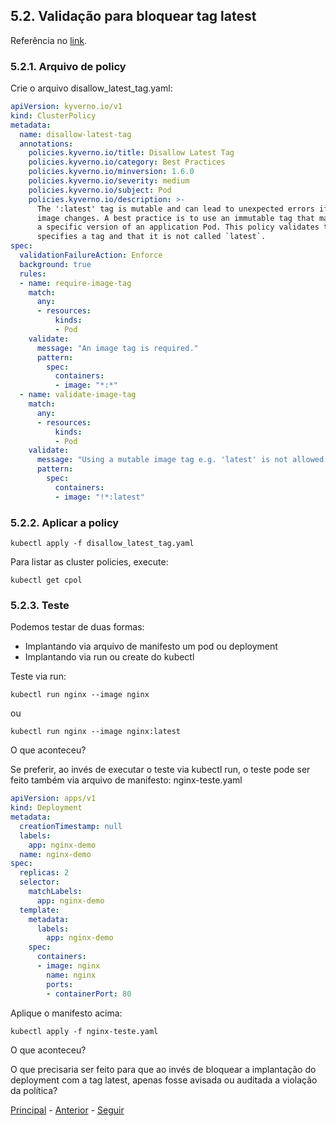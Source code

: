 ## 5.2. **Validação para bloquear tag latest**

Referência no [link](https://kyverno.io/policies/best-practices/disallow_latest_tag/disallow_latest_tag/).

### 5.2.1. **Arquivo de policy**

Crie o arquivo disallow_latest_tag.yaml:
```yaml
apiVersion: kyverno.io/v1
kind: ClusterPolicy
metadata:
  name: disallow-latest-tag
  annotations:
    policies.kyverno.io/title: Disallow Latest Tag
    policies.kyverno.io/category: Best Practices
    policies.kyverno.io/minversion: 1.6.0
    policies.kyverno.io/severity: medium
    policies.kyverno.io/subject: Pod
    policies.kyverno.io/description: >-
      The ':latest' tag is mutable and can lead to unexpected errors if the
      image changes. A best practice is to use an immutable tag that maps to
      a specific version of an application Pod. This policy validates that the image
      specifies a tag and that it is not called `latest`.      
spec:
  validationFailureAction: Enforce
  background: true
  rules:
  - name: require-image-tag
    match:
      any:
      - resources:
          kinds:
          - Pod
    validate:
      message: "An image tag is required."
      pattern:
        spec:
          containers:
          - image: "*:*"
  - name: validate-image-tag
    match:
      any:
      - resources:
          kinds:
          - Pod
    validate:
      message: "Using a mutable image tag e.g. 'latest' is not allowed."
      pattern:
        spec:
          containers:
          - image: "!*:latest"
```

### 5.2.2. **Aplicar a policy**

```shell
kubectl apply -f disallow_latest_tag.yaml
```

Para listar as cluster policies, execute:

```shell
kubectl get cpol
```

### 5.2.3. **Teste**

Podemos testar de duas formas:
- Implantando via arquivo de manifesto um pod ou deployment
- Implantando via run ou create do kubectl

Teste via run:
```shell
kubectl run nginx --image nginx
```

ou

```shell
kubectl run nginx --image nginx:latest
```

O que aconteceu?


Se preferir, ao invés de executar o teste via kubectl run, o teste pode ser feito também via arquivo de manifesto:
nginx-teste.yaml
```yaml
apiVersion: apps/v1
kind: Deployment
metadata:
  creationTimestamp: null
  labels:
    app: nginx-demo
  name: nginx-demo
spec:
  replicas: 2
  selector:
    matchLabels:
      app: nginx-demo
  template:
    metadata:
      labels:
        app: nginx-demo
    spec:
      containers:
      - image: nginx
        name: nginx
        ports:
        - containerPort: 80
```

Aplique o manifesto acima:
```shell
kubectl apply -f nginx-teste.yaml
```
O que aconteceu?

O que precisaria ser feito para que ao invés de bloquear a implantação do deployment com a tag latest, apenas fosse avisada ou auditada a violação da política?

[Principal](../README.md) - [Anterior](validacao-basica.md) - [Seguir](policy-tag-latest-cli.md)